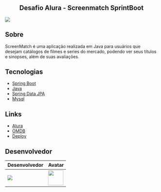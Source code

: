 <h2 align="center">
Desafio Alura - Screenmatch SprintBoot
</h2>

![](https://cdn1.gnarususercontent.com.br/1/795715/2b32d8ef-25d3-42cc-9893-4b178120a0b0.png)

## Sobre
ScreenMatch é uma aplicação realizada em Java para usuários que desejam catálogos de filmes e series do mercado, podendo ver seus títulos e sinopses, além de suas avaliações.

## Tecnologias
 
- [Spring Boot](https://spring.io/projects/spring-boot)
- [Java](https://www.java.com/pt-BR/)
- [Spring Data JPA](https://spring.io/projects/spring-data-jpa)
- [Mysql](https://www.jetbrains.com/help/idea/mysql.html)

## Links

- [Alura](https://cursos.alura.com.br/formacao-java-web-spring-boot)
- [OMDB](https://www.omdbapi.com/)
- [Deploy](https://github.com/muryllovieira/Screenmatch-SpringBoot)

## Desenvolvedor
| Desenvolvedor | Avatar 
| ------------- | ------ 
| ![](https://img.shields.io/badge/DESENVOLVEDOR-MurylloVieira-blue?style=for-the-badge&logo=appveyor) | <a href="https://github.com/muryllovieira"><img src="https://avatars.githubusercontent.com/u/110054149?v=4" height="50" style="max-width: 100%;"></a> 

